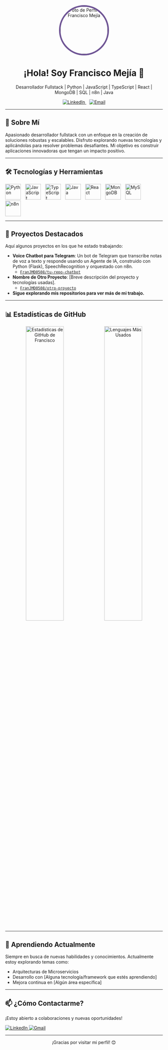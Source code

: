<div align="center">
  <img src="https://avatars.githubusercontent.com/u/147199089?v=4" alt="Foto de Perfil de Francisco Mejía" style="border-radius: 50%; width: 150px; height: 150px; object-fit: cover; border: 5px solid #6e5494;" />
  <h1>¡Hola! Soy Francisco Mejía 👋</h1>
  <p align="center">Desarrollador Fullstack | Python | JavaScript | TypeScript | React | MongoDB | SQL | n8n | Java</p>
  <a href="https://www.linkedin.com/in/franjmd0508/" target="_blank" style="margin-right: 10px;">
    <img src="https://img.shields.io/badge/LinkedIn-0077B5?style=for-the-badge&logo=linkedin&logoColor=white" alt="LinkedIn">
  </a>
  <a href="mailto:franjmd0508@gmail.com" target="_blank">
    <img src="https://img.shields.io/badge/Email-D14836?style=for-the-badge&logo=gmail&logoColor=white" alt="Email">
  </a>
</div>

---

## 🚀 Sobre Mí

Apasionado desarrollador fullstack con un enfoque en la creación de soluciones robustas y escalables. Disfruto explorando nuevas tecnologías y aplicándolas para resolver problemas desafiantes. Mi objetivo es construir aplicaciones innovadoras que tengan un impacto positivo.

---

## 🛠️ Tecnologías y Herramientas

<p align="left">
  <img src="https://skillicons.dev/icons?i=py" alt="Python" width="50" height="50" style="margin-right: 10px;" />
  <img src="https://skillicons.dev/icons?i=js" alt="JavaScript" width="50" height="50" style="margin-right: 10px;" />
  <img src="https://skillicons.dev/icons?i=ts" alt="TypeScript" width="50" height="50" style="margin-right: 10px;" />
  <img src="https://skillicons.dev/icons?i=java" alt="Java" width="50" height="50" style="margin-right: 10px;" />
  <img src="https://skillicons.dev/icons?i=react" alt="React" width="50" height="50" style="margin-right: 10px;" />
  <img src="https://skillicons.dev/icons?i=mongodb" alt="MongoDB" width="50" height="50" style="margin-right: 10px;" />
  <img src="https://skillicons.dev/icons?i=mysql" alt="MySQL" width="50" height="50" style="margin-right: 10px;" />
  <img src="https://skillicons.dev/icons?i=n8n" alt="n8n" width="50" height="50" style="margin-right: 10px;" />
</p>

---

## 🔭 Proyectos Destacados

Aquí algunos proyectos en los que he estado trabajando:

-   **Voice Chatbot para Telegram**: Un bot de Telegram que transcribe notas de voz a texto y responde usando un Agente de IA, construido con Python (Flask), SpeechRecognition y orquestado con n8n.
    -   [`FranJMD0508/tu-repo-chatbot`](https://github.com/FranJMD0508/tu-repo-chatbot)
-   **Nombre de Otro Proyecto**: [Breve descripción del proyecto y tecnologías usadas].
    -   [`FranJMD0508/otro-proyecto`](https://github.com/FranJMD0508/otro-proyecto)
-   **Sigue explorando mis repositorios para ver más de mi trabajo.**

---

## 📊 Estadísticas de GitHub

<p align="center">
  <img src="https://github-readme-stats.vercel.app/api?username=FranJMD0508&show_icons=true&theme=dark" alt="Estadísticas de GitHub de Francisco" width="49%" />
  <img src="https://github-readme-stats.vercel.app/api/top-langs/?username=FranJMD0508&layout=compact&theme=dark" alt="Lenguajes Más Usados" width="49%" />
</p>

---

## 🌱 Aprendiendo Actualmente

Siempre en busca de nuevas habilidades y conocimientos. Actualmente estoy explorando temas como:

-   Arquitecturas de Microservicios
-   Desarrollo con [Alguna tecnología/framework que estés aprendiendo]
-   Mejora continua en [Algún área específica]

---

## 📫 ¿Cómo Contactarme?

¡Estoy abierto a colaboraciones y nuevas oportunidades!

<p align="left">
  <a href="https://www.linkedin.com/in/franjmd0508/" target="_blank">
    <img src="https://img.shields.io/badge/LinkedIn-0077B5?style=for-the-badge&logo=linkedin&logoColor=white" alt="LinkedIn">
  </a>
  <a href="mailto:franjmd0508@gmail.com" target="_blank">
    <img src="https://img.shields.io/badge/Gmail-D14836?style=for-the-badge&logo=gmail&logoColor=white" alt="Gmail">
  </a>
</p>

---

<div align="center">
  ¡Gracias por visitar mi perfil! 😊
</div>
